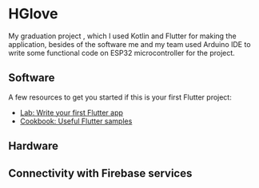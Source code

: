 # HGlove

My graduation project , which I used Kotlin and Flutter for making the application, besides of the software me and my team used Arduino IDE to write some functional code on ESP32 microcontroller for the project.

## Software
 
A few resources to get you started if this is your first Flutter project:

- [Lab: Write your first Flutter app](https://docs.flutter.dev/get-started/codelab)
- [Cookbook: Useful Flutter samples](https://docs.flutter.dev/cookbook)
## Hardware

## Connectivity with Firebase services
